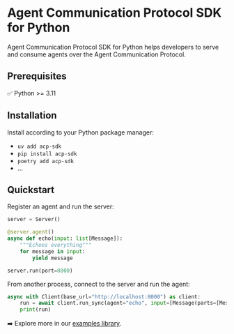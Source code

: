 # Agent Communication Protocol SDK for Python

Agent Communication Protocol SDK for Python helps developers to serve and consume agents over the Agent Communication Protocol.

## Prerequisites

✅ Python >= 3.11

## Installation

Install according to your Python package manager:

- `uv add acp-sdk`
- `pip install acp-sdk`
- `poetry add acp-sdk`
- ...

## Quickstart

Register an agent and run the server:

```py
server = Server()

@server.agent()
async def echo(input: list[Message]):
    """Echoes everything"""
    for message in input:
        yield message

server.run(port=8000)
```

From another process, connect to the server and run the agent:

```py
async with Client(base_url="http://localhost:8000") as client:
    run = await client.run_sync(agent="echo", input=[Message(parts=[MessagePart(content="Howdy!")])])
    print(run)

```


➡️ Explore more in our [examples library](/examples/python).
